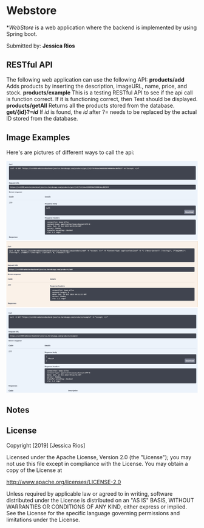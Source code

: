 # Webstore

**WebStore* is a web application where the backend is implemented by using Spring boot.

Submitted by: **Jessica Rios**

## RESTful API
The following web application can use the following API:
**products/add**
Adds products by inserting the description, imageURL, name, price, and stock.
**products/example**
This is a testing RESTful API to see if the api call is function correct. If it is functioning correct, then Test should be displayed.
**products/getAll**
Returns all the products stored from the database.
**get/{id}?=_id_**
If _id_ is found, the _id_ after ?= needs to be replaced by the actual ID stored from the database.

## Image Examples

Here's are pictures of different ways to call the api:

<img src='getId.jpeg' title='Example of how to get ID' width='' alt='Img of getID' />
<img src='getAdd.jpeg' title='Example of how to get Add' width='' alt='Img of getAdd' />
<img src='example.jpeg' title='Example of "example"' width='' alt='Img of Example' />

## Notes


## License

Copyright [2019] [Jessica Rios]

Licensed under the Apache License, Version 2.0 (the "License");
you may not use this file except in compliance with the License.
You may obtain a copy of the License at

http://www.apache.org/licenses/LICENSE-2.0

Unless required by applicable law or agreed to in writing, software
distributed under the License is distributed on an "AS IS" BASIS,
WITHOUT WARRANTIES OR CONDITIONS OF ANY KIND, either express or implied.
See the License for the specific language governing permissions and
limitations under the License.
